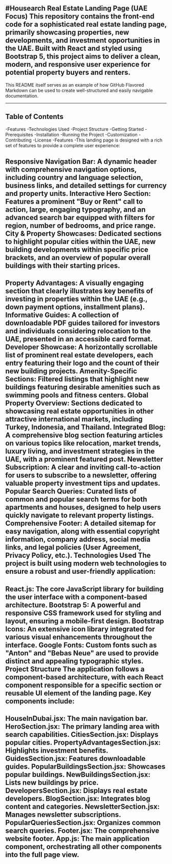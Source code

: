 #Housearch Real Estate Landing Page (UAE Focus)
This repository contains the front-end code for a sophisticated real estate landing page, primarily showcasing properties, new developments, and investment opportunities in the UAE. Built with React and styled using Bootstrap 5, this project aims to deliver a clean, modern, and responsive user experience for potential property buyers and renters.
---

This README itself serves as an example of how GitHub Flavored Markdown can be used to create well-structured and easily navigable documentation.

---
## Table of Contents
-Features
-Technologies Used
-Project Structure
-Getting Started
-Prerequisites
-Installation
-Running the Project
-Customization
-Contributing
-License
-Features
-This landing page is designed with a rich set of features to provide a complete user experience:

Responsive Navigation Bar: A dynamic header with comprehensive navigation options, including country and language selection, business links, and detailed settings for currency and property units.
Interactive Hero Section: Features a prominent "Buy or Rent" call to action, large, engaging typography, and an advanced search bar equipped with filters for region, number of bedrooms, and price range.
City & Property Showcases: Dedicated sections to highlight popular cities within the UAE, new building developments within specific price brackets, and an overview of popular overall buildings with their starting prices.
---
Property Advantages: A visually engaging section that clearly illustrates key benefits of investing in properties within the UAE (e.g., down payment options, installment plans).
Informative Guides: A collection of downloadable PDF guides tailored for investors and individuals considering relocation to the UAE, presented in an accessible card format.
Developer Showcase: A horizontally scrollable list of prominent real estate developers, each entry featuring their logo and the count of their new building projects.
Amenity-Specific Sections: Filtered listings that highlight new buildings featuring desirable amenities such as swimming pools and fitness centers.
Global Property Overview: Sections dedicated to showcasing real estate opportunities in other attractive international markets, including Turkey, Indonesia, and Thailand.
Integrated Blog: A comprehensive blog section featuring articles on various topics like relocation, market trends, luxury living, and investment strategies in the UAE, with a prominent featured post.
Newsletter Subscription: A clear and inviting call-to-action for users to subscribe to a newsletter, offering valuable property investment tips and updates.
Popular Search Queries: Curated lists of common and popular search terms for both apartments and houses, designed to help users quickly navigate to relevant property listings.
Comprehensive Footer: A detailed sitemap for easy navigation, along with essential copyright information, company address, social media links, and legal policies (User Agreement, Privacy Policy, etc.).
Technologies Used
The project is built using modern web technologies to ensure a robust and user-friendly application:
---
React.js: The core JavaScript library for building the user interface with a component-based architecture.
Bootstrap 5: A powerful and responsive CSS framework used for styling and layout, ensuring a mobile-first design.
Bootstrap Icons: An extensive icon library integrated for various visual enhancements throughout the interface.
Google Fonts: Custom fonts such as "Anton" and "Bebas Neue" are used to provide distinct and appealing typographic styles.
Project Structure
The application follows a component-based architecture, with each React component responsible for a specific section or reusable UI element of the landing page. Key components include:
---
HouseInDubai.jsx: The main navigation bar.
HeroSection.jsx: The primary landing area with search capabilities.
CitiesSection.jsx: Displays popular cities.
PropertyAdvantagesSection.jsx: Highlights investment benefits.
GuidesSection.jsx: Features downloadable guides.
PopularBuildingsSection.jsx: Showcases popular buildings.
NewBuildingsSection.jsx: Lists new buildings by price.
DevelopersSection.jsx: Displays real estate developers.
BlogSection.jsx: Integrates blog content and categories.
NewsletterSection.jsx: Manages newsletter subscriptions.
PopularQueriesSection.jsx: Organizes common search queries.
Footer.jsx: The comprehensive website footer.
App.js: The main application component, orchestrating all other components into the full page view. 
---
